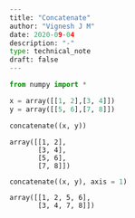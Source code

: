 ```python
---
title: "Concatenate"
author: "Vignesh J M"
date: 2020-09-04
description: "-"
type: technical_note
draft: false
---
```


```python
from numpy import *
```


```python
x = array([[1, 2],[3, 4]])
y = array([[5, 6],[7, 8]])
```


```python
concatenate((x, y))
```




    array([[1, 2],
           [3, 4],
           [5, 6],
           [7, 8]])




```python
concatenate((x, y), axis = 1)
```




    array([[1, 2, 5, 6],
           [3, 4, 7, 8]])


